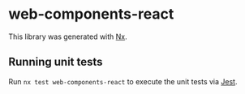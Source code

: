 # web-components-react

This library was generated with [Nx](https://nx.dev).

## Running unit tests

Run `nx test web-components-react` to execute the unit tests via [Jest](https://jestjs.io).
